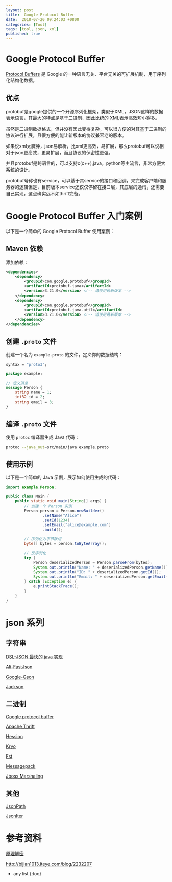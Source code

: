 ```yaml
---
layout: post
title:  Google Protocol Buffer
date:  2018-07-20 09:24:03 +0800
categories: [Tool]
tags: [tool, json, xml]
published: true
---
```


# Google Protocol Buffer

[Protocol Buffers](https://github.com/google/protobuf) 是 Google 的一种语言无关、平台无关的可扩展机制，用于序列化结构化数据。

## 优点

protobuf是google提供的一个开源序列化框架，类似于XML，JSON这样的数据表示语言，其最大的特点是基于二进制，因此比统的 XML表示高效短小得多。

虽然是二进制数据格式，但并没有因此变得复杂，可以很方便的对其基于二进制的协议进行扩展，且很方便的能让新版本的协议兼容老的版本。

如果说xml太臃肿，json易解析，比xml更高效，易扩展，那么protobuf可以说相对于json更高效，更易扩展，而且协议的保密性更强。

并且protobuf是跨语言的，可以支持c(c++),java，python等主流言，非常方便大系统的设计。

protobuf号称也有service，可以基于其service的接口和回调，来完成客户端和服务器的逻辑但是，目前版本service还仅仅停留在接口层，其底层的通讯，还需要自己实现，这点确实远不如thrift完备。

# Google Protocol Buffer 入门案例

以下是一个简单的 Google Protocol Buffer 使用案例：

## Maven 依赖

添加依赖：

```xml
<dependencies>
    <dependency>
        <groupId>com.google.protobuf</groupId>
        <artifactId>protobuf-java</artifactId>
        <version>3.21.0</version> <!-- 请使用最新版本 -->
    </dependency>
    <dependency>
        <groupId>com.google.protobuf</groupId>
        <artifactId>protobuf-java-util</artifactId>
        <version>3.21.0</version> <!-- 请使用最新版本 -->
    </dependency>
</dependencies>
```

## 创建 `.proto` 文件

创建一个名为 `example.proto` 的文件，定义你的数据结构：

```proto
syntax = "proto3";

package example;

// 定义消息
message Person {
    string name = 1;
    int32 id = 2;
    string email = 3;
}
```

## 编译 `.proto` 文件

使用 `protoc` 编译器生成 Java 代码：

```bash
protoc --java_out=src/main/java example.proto
```

## 使用示例

以下是一个简单的 Java 示例，展示如何使用生成的代码：

```java
import example.Person;

public class Main {
    public static void main(String[] args) {
        // 创建一个 Person 实例
        Person person = Person.newBuilder()
                .setName("Alice")
                .setId(1234)
                .setEmail("alice@example.com")
                .build();

        // 序列化为字节数组
        byte[] bytes = person.toByteArray();

        // 反序列化
        try {
            Person deserializedPerson = Person.parseFrom(bytes);
            System.out.println("Name: " + deserializedPerson.getName());
            System.out.println("ID: " + deserializedPerson.getId());
            System.out.println("Email: " + deserializedPerson.getEmail());
        } catch (Exception e) {
            e.printStackTrace();
        }
    }
}
```

# json 系列

## 字符串

[DSL-JSON 最快的 java 实现](https://houbb.github.io/2018/07/20/json-01-dsl-json)

[Ali-FastJson](https://houbb.github.io/2018/07/20/json-01-fastjson)

[Google-Gson](https://houbb.github.io/2018/07/20/json-01-gson)

[Jackson](https://houbb.github.io/2018/07/20/json-01-jackson)

## 二进制

[Google protocol buffer](https://houbb.github.io/2018/07/20/json-02-google-protocol-buffer)

[Apache Thrift](https://houbb.github.io/2018/09/20/json-02-apache-thirft)

[Hession](https://houbb.github.io/2018/07/20/json-02-hession)

[Kryo](https://houbb.github.io/2018/07/20/json-02-kryo)

[Fst](https://houbb.github.io/2018/07/20/json-01-fst)

[Messagepack](https://houbb.github.io/2018/07/20/json-02-messagepack)

[Jboss Marshaling](https://houbb.github.io/2018/07/20/json-02-jboss-marshaling)

## 其他

[JsonPath](https://houbb.github.io/2018/07/20/json-03-jsonpath)

[JsonIter](https://houbb.github.io/2018/07/20/json-01-jsoniter)


# 参考资料

[原理解密](http://blog.csdn.net/carson_ho/article/details/70568606)

http://bijian1013.iteye.com/blog/2232207

* any list
{:toc}

